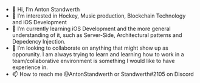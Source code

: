 - 👋 Hi, I’m Anton Standwerth
- 👀 I’m interested in Hockey, Music production, Blockchain Technology and iOS Development
- 🌱 I’m currently learning iOS Development and the more general understanding of it, such as Server-Side, Architectural patterns and Depedency Injection.
- 💞️ I’m looking to collaborate on anything that might show up as opporunity. I am always trying to learn and learning how to work in a team/collaborative environment is something I would like to have experience in.
- 📫 How to reach me @AntonStandwerth or Standwerth#2105 on Discord

<!---
Standwerth/Standwerth is a ✨ special ✨ repository because its `README.md` (this file) appears on your GitHub profile.
You can click the Preview link to take a look at your changes.
--->
